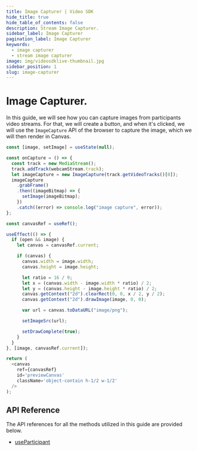 ```yaml
---
title: Image Capturer | Video SDK
hide_title: true
hide_table_of_contents: false
description: Stream Image Capturer.
sidebar_label: Image Capturer
pagination_label: Image Capturer
keywords:
  - image capturer
  - stream image capturer
image: img/videosdklive-thumbnail.jpg
sidebar_position: 1
slug: image-capturer
---
```


# Image Capturer.

In this guide, we will see how you can capture images from participants video streams. For that, we will create a button, and when it's clicked, we will use the `ImageCapture` API of the browser to capture the image, which we will then render in Canvas.

```js
const [image, setImage] = useState(null);

const onCapture = () => {
  const track = new MediaStream();
  track.addTrack(webcamStream.track);
  let imageCapture = new ImageCapture(track.getVideoTracks()[0]);
  imageCapture
    .grabFrame()
    .then((imageBitmap) => {
      setImage(imageBitmap);
    })
    .catch((error) => console.log("image capture", error));
};

const canvasRef = useRef();

useEffect(() => {
  if (open && image) {
    let canvas = canvasRef.current;

    if (canvas) {
      canvas.width = image.width;
      canvas.height = image.height;

      let ratio = 16 / 9;
      let x = (canvas.width - image.width * ratio) / 2;
      let y = (canvas.height - image.height * ratio) / 2;
      canvas.getContext("2d").clearRect(0, 0, x / 2, y / 2);
      canvas.getContext("2d").drawImage(image, 0, 0);

      var url = canvas.toDataURL("image/png");

      setImageSrc(url);

      setDrawComplete(true);
    }
  }
}, [image, canvasRef.current]);

return (
  <canvas
    ref={canvasRef}
    id='previewCanvas'
    className='object-contain h-1/2 w-1/2'
  />
);
```

## API Reference

The API references for all the methods utilized in this guide are provided below.

- [useParticipant](/react/api/sdk-reference/use-participant/properties)
